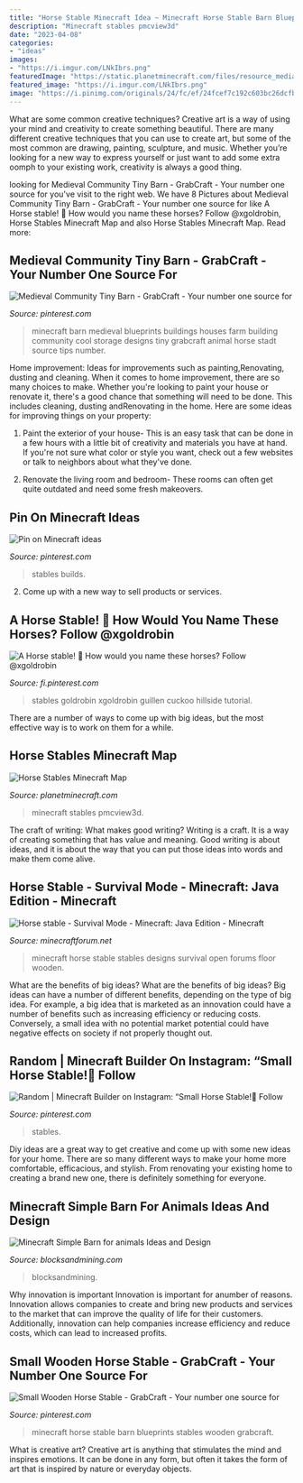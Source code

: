 ```yaml
---
title: "Horse Stable Minecraft Idea ~ Minecraft Horse Stable Barn Blueprints Stables Wooden Grabcraft"
description: "Minecraft stables pmcview3d"
date: "2023-04-08"
categories:
- "ideas"
images:
- "https://i.imgur.com/LNkIbrs.png"
featuredImage: "https://static.planetminecraft.com/files/resource_media/screenshot/1724/2017-06-12-12-26-38-1497285512_lrg.png"
featured_image: "https://i.imgur.com/LNkIbrs.png"
image: "https://i.pinimg.com/originals/24/fc/ef/24fcef7c192c603bc26dcfb140024445.jpg"
---
```



What are some common creative techniques?
Creative art is a way of using your mind and creativity to create something beautiful. There are many different creative techniques that you can use to create art, but some of the most common are drawing, painting, sculpture, and music. Whether you’re looking for a new way to express yourself or just want to add some extra oomph to your existing work, creativity is always a good thing.

	

		
looking for Medieval Community Tiny Barn - GrabCraft - Your number one source for you've visit to the right web. We have 8 Pictures about Medieval Community Tiny Barn - GrabCraft - Your number one source for like A Horse stable! 🐴 How would you name these horses? Follow @xgoldrobin, Horse Stables Minecraft Map and also Horse Stables Minecraft Map. Read more:
		
    
## Medieval Community Tiny Barn - GrabCraft - Your Number One Source For

<img loading=lazy src="https://i.pinimg.com/736x/dc/fb/af/dcfbaf52c03bf5e363f04f726a1ad616--minecraft-building-blueprints-minecraft-buildings.jpg" onerror="this.onerror=null;this.src='https://tse4.mm.bing.net/th?id=OIP.fc-17_-ZNKuoaeJGsiYV4AHaFD&amp;pid=15.1';" alt="Medieval Community Tiny Barn - GrabCraft - Your number one source for">

_Source: pinterest.com_

>minecraft barn medieval blueprints buildings houses farm building community cool storage designs tiny grabcraft animal horse stadt source tips number. 

	

Home improvement: Ideas for improvements such as painting,Renovating, dusting and cleaning.
When it comes to home improvement, there are so many choices to make. Whether you're looking to paint your house or renovate it, there's a good chance that something will need to be done. This includes cleaning, dusting andRenovating in the home. Here are some ideas for improving things on your property: 
1. Paint the exterior of your house- This is an easy task that can be done in a few hours with a little bit of creativity and materials you have at hand. If you're not sure what color or style you want, check out a few websites or talk to neighbors about what they've done. 

2. Renovate the living room and bedroom- These rooms can often get quite outdated and need some fresh makeovers.

    
## Pin On Minecraft Ideas

<img loading=lazy src="https://i.pinimg.com/736x/04/5e/13/045e139eb272296ea882834ed86d93d1.jpg" onerror="this.onerror=null;this.src='https://tse1.mm.bing.net/th?id=OIP.AfsavpejyE_kPpGSEysczQHaHa&amp;pid=15.1';" alt="Pin on Minecraft ideas">

_Source: pinterest.com_

>stables builds. 

	

2. Come up with a new way to sell products or services.

    
## A Horse Stable! 🐴 How Would You Name These Horses? Follow @xgoldrobin

<img loading=lazy src="https://i.pinimg.com/736x/65/c3/02/65c302f2842ef0cf769767e20065bc7d.jpg" onerror="this.onerror=null;this.src='https://tse2.mm.bing.net/th?id=OIP.W_BrBexPAxy8P2NK78TvzQHaHa&amp;pid=15.1';" alt="A Horse stable! 🐴 How would you name these horses? Follow @xgoldrobin">

_Source: fi.pinterest.com_

>stables goldrobin xgoldrobin guillen cuckoo hillside tutorial. 

	

There are a number of ways to come up with big ideas, but the most effective way is to work on them for a while.

    
## Horse Stables Minecraft Map

<img loading=lazy src="https://static.planetminecraft.com/files/resource_media/screenshot/1724/2017-06-12-12-26-38-1497285512_lrg.png" onerror="this.onerror=null;this.src='https://tse4.mm.bing.net/th?id=OIP.b87DelsGtEHq6iEiglRP4AHaD7&amp;pid=15.1';" alt="Horse Stables Minecraft Map">

_Source: planetminecraft.com_

>minecraft stables pmcview3d. 

	

The craft of writing: What makes good writing?
Writing is a craft. It is a way of creating something that has value and meaning. Good writing is about ideas, and it is about the way that you can put those ideas into words and make them come alive.

    
## Horse Stable - Survival Mode - Minecraft: Java Edition - Minecraft

<img loading=lazy src="https://i.imgur.com/LNkIbrs.png" onerror="this.onerror=null;this.src='https://tse4.mm.bing.net/th?id=OIP.figeS9xwa9HNenKQ3IR3aQHaFZ&amp;pid=15.1';" alt="Horse stable - Survival Mode - Minecraft: Java Edition - Minecraft">

_Source: minecraftforum.net_

>minecraft horse stable stables designs survival open forums floor wooden. 

	

What are the benefits of big ideas?
What are the benefits of big ideas? Big ideas can have a number of different benefits, depending on the type of big idea. For example, a big idea that is marketed as an innovation could have a number of benefits such as increasing efficiency or reducing costs. Conversely, a small idea with no potential market potential could have negative effects on society if not properly thought out.

    
## Random | Minecraft Builder On Instagram: “Small Horse Stable!🐴 Follow

<img loading=lazy src="https://i.pinimg.com/originals/24/fc/ef/24fcef7c192c603bc26dcfb140024445.jpg" onerror="this.onerror=null;this.src='https://tse2.mm.bing.net/th?id=OIP.gXi5H0fUzp_1SkWHpJfFUQHaHa&amp;pid=15.1';" alt="Random | Minecraft Builder on Instagram: “Small Horse Stable!🐴 Follow">

_Source: pinterest.com_

>stables. 

	

Diy ideas are a great way to get creative and come up with some new ideas for your home. There are so many different ways to make your home more comfortable, efficacious, and stylish. From renovating your existing home to creating a brand new one, there is definitely something for everyone.

    
## Minecraft Simple Barn For Animals Ideas And Design

<img loading=lazy src="https://blocksandmining.com/wp-content/uploads/2021/02/simple_barn.jpg" onerror="this.onerror=null;this.src='https://tse2.mm.bing.net/th?id=OIP.DIlLliBAepUpwqVUTP8OTgHaDf&amp;pid=15.1';" alt="Minecraft Simple Barn for animals Ideas and Design">

_Source: blocksandmining.com_

>blocksandmining. 

	

Why innovation is important
Innovation is important for anumber of reasons. Innovation allows companies to create and bring new products and services to the market that can improve the quality of life for their customers. Additionally, innovation can help companies increase efficiency and reduce costs, which can lead to increased profits.

    
## Small Wooden Horse Stable - GrabCraft - Your Number One Source For

<img loading=lazy src="https://i.pinimg.com/736x/65/c3/09/65c309fd14dbf9563ed976b69a45a0fc.jpg" onerror="this.onerror=null;this.src='https://tse4.mm.bing.net/th?id=OIP.6byraGvtKYLTxvgwmpErOAHaFD&amp;pid=15.1';" alt="Small Wooden Horse Stable - GrabCraft - Your number one source for">

_Source: pinterest.com_

>minecraft horse stable barn blueprints stables wooden grabcraft. 

	

What is creative art?
Creative art is anything that stimulates the mind and inspires emotions. It can be done in any form, but often it takes the form of art that is inspired by nature or everyday objects.

